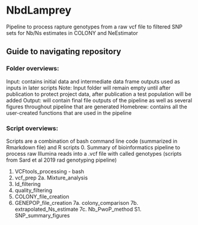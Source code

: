 # NbdLamprey
Pipeline to process rapture genotypes from a raw vcf file to filtered SNP sets for Nb/Ns estimates in COLONY and NeEstimator

## Guide to navigating repository
### Folder overviews:
Input: contains initial data and intermediate data frame outputs used as inputs in later scripts
	Note: Input folder will remain empty until after publication to protect project data, after publication a test population will be added
Output: will contain final file outputs of the pipeline as well as several figures throughout pipeline that are generated
Homebrew: contains all the user-created functions that are used in the pipeline


### Script overviews:
Scripts are a combination of bash command line code (summarized in Rmarkdown file) and R scripts
0. Summary of bioinformatics pipeline to process raw Illumina reads into a .vcf file with called genotypes (scripts from Sard et al 2019 rad genotyping pipeline)
1. VCFtools_processing - bash
2. vcf_prep
2a. Mixture_analysis
3. ld_filtering
4. quality_filtering
5. COLONY_file_creation
6. GENEPOP_file_creation
7a. colony_comparison
7b. extrapolated_Ns_estimate
7c. Nb_PwoP_method
S1. SNP_summary_figures


